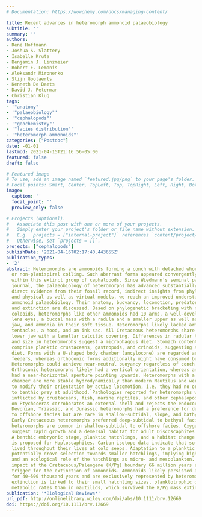```yaml
---
# Documentation: https://wowchemy.com/docs/managing-content/

title: Recent advances in heteromorph ammonoid palaeobiology
subtitle: ''
summary: ''
authors:
- René Hoffmann
- Joshua S. Slattery
- Isabelle Kruta
- Benjamin J. Linzmeier
- Robert E. Lemanis
- Aleksandr Mironenko
- Stijn Goolaerts
- Kenneth De Baets
- David J. Peterman
- Christian Klug
tags:
- '"anatomy"'
- '"palaeobiology"'
- '"cephalopods"'
- '"geochemistry"'
- '"facies distribution"'
- '"heteromorph ammonoids"'
categories: ["Postdoc"]
date: -01-01
lastmod: 2021-04-15T21:16:56-05:00
featured: false
draft: false

# Featured image
# To use, add an image named `featured.jpg/png` to your page's folder.
# Focal points: Smart, Center, TopLeft, Top, TopRight, Left, Right, BottomLeft, Bottom, BottomRight.
image:
  caption: ''
  focal_point: ''
  preview_only: false

# Projects (optional).
#   Associate this post with one or more of your projects.
#   Simply enter your project's folder or file name without extension.
#   E.g. `projects = ["internal-project"]` references `content/project/deep-learning/index.md`.
#   Otherwise, set `projects = []`.
projects: ["cephalopods"]
publishDate: '2021-04-16T02:17:40.443655Z'
publication_types:
- '2'
abstract: Heteromorphs are ammonoids forming a conch with detached whorls (open coiling)
  or non-planispiral coiling. Such aberrant forms appeared convergently four times
  within this extinct group of cephalopods. Since Wiedmann's seminal paper in this
  journal, the palaeobiology of heteromorphs has advanced substantially. Combining
  direct evidence from their fossil record, indirect insights from phylogenetic bracketing,
  and physical as well as virtual models, we reach an improved understanding of heteromorph
  ammonoid palaeobiology. Their anatomy, buoyancy, locomotion, predators, diet, palaeoecology,
  and extinction are discussed. Based on phylogenetic bracketing with nautiloids and
  coleoids, heteromorphs like other ammonoids had 10 arms, a well-developed brain,
  lens eyes, a buccal mass with a radula and a smaller upper as well as a larger lower
  jaw, and ammonia in their soft tissue. Heteromorphs likely lacked arm suckers, hooks,
  tentacles, a hood, and an ink sac. All Cretaceous heteromorphs share an aptychus-type
  lower jaw with a lamellar calcitic covering. Differences in radular tooth morphology
  and size in heteromorphs suggest a microphagous diet. Stomach contents of heteromorphs
  comprise planktic crustaceans, gastropods, and crinoids, suggesting a zooplanktic
  diet. Forms with a U-shaped body chamber (ancylocone) are regarded as suspension
  feeders, whereas orthoconic forms additionally might have consumed benthic prey.
  Heteromorphs could achieve near-neutral buoyancy regardless of conch shape or ontogeny.
  Orthoconic heteromorphs likely had a vertical orientation, whereas ancylocone heteromorphs
  had a near-horizontal aperture pointing upwards. Heteromorphs with a U-shaped body
  chamber are more stable hydrodynamically than modern Nautilus and were unable substantially
  to modify their orientation by active locomotion, i.e. they had no or limited access
  to benthic prey at adulthood. Pathologies reported for heteromorphs were likely
  inflicted by crustaceans, fish, marine reptiles, and other cephalopods. Pathologies
  on Ptychoceras corroborates an external shell and rejects the endocochleate hypothesis.
  Devonian, Triassic, and Jurassic heteromorphs had a preference for deep-subtidal
  to offshore facies but are rare in shallow-subtidal, slope, and bathyal facies.
  Early Cretaceous heteromorphs preferred deep-subtidal to bathyal facies. Late Cretaceous
  heteromorphs are common in shallow-subtidal to offshore facies. Oxygen isotope data
  suggest rapid growth and a demersal habitat for adult Discoscaphites and Baculites.
  A benthic embryonic stage, planktic hatchlings, and a habitat change after one whorl
  is proposed for Hoploscaphites. Carbon isotope data indicate that some Baculites
  lived throughout their lives at cold seeps. Adaptation to a planktic life habit
  potentially drove selection towards smaller hatchlings, implying high fecundity
  and an ecological role of the hatchlings as micro- and mesoplankton. The Chicxulub
  impact at the Cretaceous/Paleogene (K/Pg) boundary 66 million years ago is the likely
  trigger for the extinction of ammonoids. Ammonoids likely persisted after this event
  for 40–500 thousand years and are exclusively represented by heteromorphs. The ammonoid
  extinction is linked to their small hatchling sizes, planktotrophic diets, and higher
  metabolic rates than in nautilids, which survived the K/Pg mass extinction event.
publication: '*Biological Reviews*'
url_pdf: http://onlinelibrary.wiley.com/doi/abs/10.1111/brv.12669
doi: https://doi.org/10.1111/brv.12669
---
```

